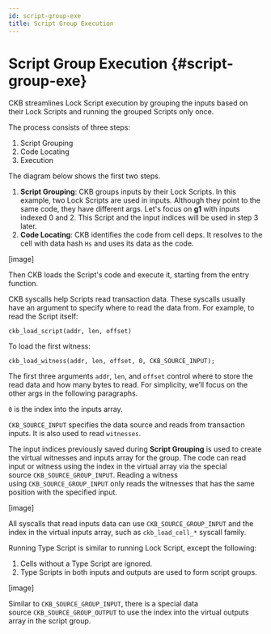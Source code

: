 ```yaml
---
id: script-group-exe
title: Script Group Execution
---
```


# Script Group Execution {#script-group-exe}

CKB streamlines Lock Script execution by grouping the inputs based on their Lock Scripts and running the grouped Scripts only once.

The process consists of three steps:

1. Script Grouping
2. Code Locating
3. Execution

The diagram below shows the first two steps.

1. **Script Grouping**: CKB groups inputs by their Lock Scripts. In this example, two Lock Scripts are used in inputs. Although they point to the same code, they have different args. Let's focus on **g1** with inputs indexed 0 and 2. This Script and the input indices will be used in step 3 later.
2. **Code Locating**: CKB identifies the code from cell deps. It resolves to the cell with data hash `Hs` and uses its data as the code.

[image]

Then CKB loads the Script's code and execute it, starting from the entry function.

CKB syscalls help Scripts read transaction data. These syscalls usually have an argument to specify where to read the data from. For example, to read the Script itself:

```
ckb_load_script(addr, len, offset)
```

To load the first witness:

```
ckb_load_witness(addr, len, offset, 0, CKB_SOURCE_INPUT);
```

The first three arguments `addr`, `len`, and `offset` control where to store the read data and how many bytes to read. For simplicity, we’ll focus on the other args in the following paragraphs.

`0` is the index into the inputs array.

`CKB_SOURCE_INPUT` specifies the data source and reads from transaction inputs. It is also used to read `witnesses`.

The input indices previously saved during **Script Grouping** is used to create the virtual witnesses and inputs array for the group. The code can read input or witness using the index in the virtual array via the special source `CKB_SOURCE_GROUP_INPUT`. Reading a witness using `CKB_SOURCE_GROUP_INPUT` only reads the witnesses that has the same position with the specified input.

[image]

All syscalls that read inputs data can use `CKB_SOURCE_GROUP_INPUT` and the index in the virtual inputs array, such as `ckb_load_cell_*` syscall family.

Running Type Script is similar to running Lock Script, except the following:

1. Cells without a Type Script are ignored.
2. Type Scripts in both inputs and outputs are used to form script groups.

[image]

Similar to `CKB_SOURCE_GROUP_INPUT`, there is a special data source `CKB_SOURCE_GROUP_OUTPUT` to use the index into the virtual outputs array in the script group.

